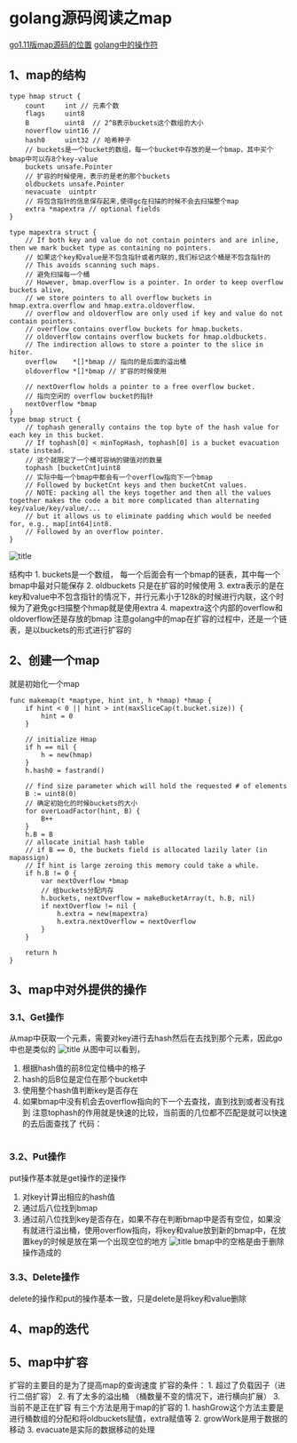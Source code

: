 # golang源码阅读之map
[go1.11版map源码的位置](https://github.com/Alvin-Fu/readgolangcode/blob/master/map.go)
[golang中的操作符](https://github.com/Alvin-Fu/notebook/blob/master/golang/operator/operator.md)

## 1、map的结构
```
type hmap struct {
	count     int // 元素个数
	flags     uint8
	B         uint8  // 2^B表示buckets这个数组的大小
	noverflow uint16 // 
	hash0     uint32 // 哈希种子
	// buckets是一个bucket的数组，每一个bucket中存放的是一个bmap，其中买个bmap中可以存8个key-value
	buckets unsafe.Pointer 
	// 扩容的时候使用，表示的是老的那个buckets
	oldbuckets unsafe.Pointer 
	nevacuate  uintptr        
	// 将包含指针的信息保存起来,使得gc在扫描的时候不会去扫描整个map
	extra *mapextra // optional fields
}

```

```
type mapextra struct {
	// If both key and value do not contain pointers and are inline, then we mark bucket type as containing no pointers.
	// 如果这个key和value是不包含指针或者内联的,我们标记这个桶是不包含指针的
	// This avoids scanning such maps.
	// 避免扫描每一个桶
	// However, bmap.overflow is a pointer. In order to keep overflow buckets alive,
	// we store pointers to all overflow buckets in hmap.extra.overflow and hmap.extra.oldoverflow.
	// overflow and oldoverflow are only used if key and value do not contain pointers.
	// overflow contains overflow buckets for hmap.buckets.
	// oldoverflow contains overflow buckets for hmap.oldbuckets.
	// The indirection allows to store a pointer to the slice in hiter.
	overflow    *[]*bmap // 指向的是后面的溢出桶
	oldoverflow *[]*bmap // 扩容的时候使用

	// nextOverflow holds a pointer to a free overflow bucket.
	// 指向空闲的 overflow bucket的指针
	nextOverflow *bmap
}
type bmap struct {
	// tophash generally contains the top byte of the hash value for each key in this bucket.
	// If tophash[0] < minTopHash, tophash[0] is a bucket evacuation state instead.
	// 这个就限定了一个桶可容纳的键值对的数量
	tophash [bucketCnt]uint8
	// 实际中每一个bmap中都会有一个overflow指向下一个bmap
	// Followed by bucketCnt keys and then bucketCnt values.
	// NOTE: packing all the keys together and then all the values together makes the code a bit more complicated than alternating key/value/key/value/...
	// but it allows us to eliminate padding which would be needed for, e.g., map[int64]int8.
	// Followed by an overflow pointer.
}

```
![title](../.local/static/2019/10/2/Snipaste_2019-11-04_15-58-33.1572928191038.png)

结构中 
	1. buckets是一个数组， 每一个后面会有一个bmap的链表，其中每一个bmap中最对只能保存
	2. oldbuckets 只是在扩容的时候使用
	3. extra表示的是在key和value中不包含指针的情况下，并行元素小于128k的时候进行内联，这个时候为了避免gc扫描整个hmap就是使用extra
	4. mapextra这个内部的overflow和oldoverflow还是存放的bmap
注意golang中的map在扩容的过程中，还是一个链表，是以buckets的形式进行扩容的

## 2、创建一个map
就是初始化一个map
```
func makemap(t *maptype, hint int, h *hmap) *hmap {
	if hint < 0 || hint > int(maxSliceCap(t.bucket.size)) {
		hint = 0
	}

	// initialize Hmap
	if h == nil {
		h = new(hmap)
	}
	h.hash0 = fastrand()

	// find size parameter which will hold the requested # of elements
	B := uint8(0)
	// 确定初始化的时候buckets的大小
	for overLoadFactor(hint, B) {
		B++
	}
	h.B = B
	// allocate initial hash table
	// if B == 0, the buckets field is allocated lazily later (in mapassign)
	// If hint is large zeroing this memory could take a while.
	if h.B != 0 {
		var nextOverflow *bmap
		// 给buckets分配内存
		h.buckets, nextOverflow = makeBucketArray(t, h.B, nil)
		if nextOverflow != nil {
			h.extra = new(mapextra)
			h.extra.nextOverflow = nextOverflow
		}
	}

	return h
}

```


## 3、map中对外提供的操作
### 3.1、Get操作
从map中获取一个元素，需要对key进行去hash然后在去找到那个元素，因此go中也是类似的
![title](../.local/static/2019/10/2/Snipaste_2019-11-04_17-41-52.1572928201136.png)
从图中可以看到，
1. 根据hash值的前8位定位桶中的格子
2. hash的后B位是定位在那个bucket中
3. 使用整个hash值判断key是否存在
4. 如果bmap中没有机会去overflow指向的下一个去查找，直到找到或者没有找到
注意tophash的作用就是快速的比较，当前面的几位都不匹配是就可以快速的去后面查找了
代码：
```

```
### 3.2、Put操作
put操作基本就是get操作的逆操作
1. 对key计算出相应的hash值
2. 通过后八位找到bmap
3. 通过前八位找到key是否存在，如果不存在判断bmap中是否有空位，如果没有就进行溢出桶，使用overflow指向，将key和value放到新的bmap中，在放置key的时候是放在第一个出现空位的地方
![title](../.local/static/2019/10/2/Snipaste_2019-11-04_20-14-40.1572928207232.png)
bmap中的空格是由于删除操作造成的


### 3.3、Delete操作
delete的操作和put的操作基本一致，只是delete是将key和value删除

## 4、map的迭代

## 5、map中扩容
扩容的主要目的是为了提高map的查询速度
扩容的条件：
	1. 超过了负载因子（进行二倍扩容）
	2. 有了太多的溢出桶 （桶数量不变的情况下，进行横向扩展）
	3. 当前不是正在扩容
有三个方法是用于map的扩容的
	1. hashGrow这个方法主要是进行桶数组的分配和将oldbuckets赋值，extra赋值等
	2. growWork是用于数据的移动
	3. evacuate是实际的数据移动的处理


	
















